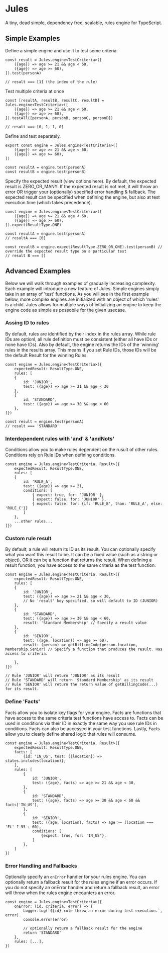# Jules

A tiny, dead simple, dependency free, scalable, rules engine for TypeScript.

## Simple Examples

Define a simple engine and use it to test some criteria.

```
const result = Jules.engine<TestCriteria>([
    ({age}) => age >= 21 && age < 60,
    ({age}) => age >= 60),
]).test(personA)

// result === [1] (the index of the rule)
```

Test multiple criteria at once

```
const [resultA, resultB, resultC, resultD] = Jules.engine<TestCriteria>([
    ({age}) => age >= 21 && age < 60,
    ({age}) => age >= 60),
]).testAll([personA, personB, personC, personD])

// result === [0, 1, 1, 0]
```

Define and test separately.

```
export const engine = Jules.engine<TestCriteria>([
    ({age}) => age >= 21 && age < 60,
    ({age}) => age >= 60),
])

const resultA = engine.test(personA)
const resultB = engine.test(personB)
```

Specify the expected result (view options here). By default, the expected result is ZERO_OR_MANY. If the expected result is not met, it will throw an error OR trigger your (optionally) specified error handling & fallback. The expected result can be specified when defining the engine, but also at test execution time (which takes precedence).

```
const engine = Jules.engine<TestCriteria>([
    ({age}) => age >= 21 && age < 60,
    ({age}) => age >= 60),
]).expect(ResultType.ONE)

const resultA = engine.test(personA)
// resultA === [0]

const resultB = engine.expect(ResultType.ZERO_OR_ONE).test(personB) // override the expected result type on a particular test
// result B === []
```

## Advanced Examples

Below we will walk through examples of gradually increasing complexity. Each example will introduce a new feature of Jules. Simple engines simply take in an array of 'test' functions. As you will see in the first example below, more complex engines are initialized with an object of which 'rules' is a child. Jules allows for multiple ways of initializing an engine to keep the engine code as simple as possobile for the given usecase.

### Assing ID to rules

By default, rules are identified by their index in the rules array. While rule IDs are optionl, all rule definition must be consistent (either all have IDs or none have IDs). Also by default, the engine returns the IDs of the 'winning' rules in the results array. This means if you set Rule IDs, those IDs will be the default Result for the winning Rules.

```
const engine = Jules.engine<TestCriteria>({
    expectedResult: ResultType.ONE,
    rules: [
    {
        id: 'JUNIOR',
        test: ({age}) => age >= 21 && age < 30
    },
    {
        id: 'STANDARD',
        test: ({age}) => age >= 30 && age < 60
    },
]})

const result = engine.test(personA)
// result === 'STANDARD'
```

### Interdependent rules with 'and' & 'andNots'

Conditions allow you to make rules dependent on the rusult of other rules. Conditions rely on Rule IDs when defining conditions.

```
const engine = Jules.engine<TestCriteria, Result>({
    expectedResult: ResultType.ONE,
    rules: [
    {
        id: 'RULE_A',
        test: ({age}) => age >= 21,
        conditions: [
            { expect: true, for: 'JUNIOR' },
            { expect: false, for: 'JUNIOR' },
            { expect: false. for: {if: 'RULE_B', than: 'RULE_A', else: 'RULE_C'}}
        ]
    },
    ...other rules...
]})
```

### Custom rule result

By default, a rule will return its ID as its result. You can optionally specify what you want this result to be. It can be a fixed value (such as a string or object), OR it can be a function that returns the result. When defining a result function, you have access to the same criteria as the test function.

```
const engine = Jules.engine<TestCriteria, Result>({
    expectedResult: ResultType.ONE,
    rules: [
    {
        id: 'JUNIOR',
        test: ({age}) => age >= 21 && age < 30,
        // No 'result' key specified, so will default to ID (JUNIOR)
    },
    {
        id: 'STANDARD',
        test: ({age}) => age >= 30 && age < 60,
        result: 'Standard Membership' // Specify a result value
    },
    {
        id: 'SENIOR',
        test: ({age, location}) => age >= 60),
        result: (person) => getBillingCode(person.location, Membership.Senior) // Specify a function that produces the result. Has access to criteria.

    },
]})

// Rule 'JUNIOR' will return 'JUNIOR' as its result
// Rule 'STANDARD' will return 'Standard Membership' as its result
// Rule 'SENIOR' will return the return value of getBillingCode(...) for its result.
```

### Define 'Facts'

Facts allow you to isolate key flags for your engine. Facts are functions that have access to the same criteria test functions have access to. Facts can be used in conditions via their ID in exactly the same way you use rule IDs in conditions. Facts can also be accessed in your test functions. Lastly, Facts allow you to clearly define shared logic that rules will consume.

```
const engine = Jules.engine<TestCriteria, Result>({
    expectedResult: ResultType.ONE,
    facts: [
        {id: 'IN_US', test: ({location}) => states.includes(location)},
    ],
    rules: [
        {
            id: 'JUNIOR',
            test: ({age}, facts) => age >= 21 && age < 30,
        },
        {
            id: 'STANDARD',
            test: ({age}, facts) => age >= 30 && age < 60 && facts['IN_US'],
        },
        {
            id: 'SENIOR',
            test: ({age, location}, facts) => age >= (location === 'FL' ? 55 : 60),
            conditions: [
                {expect: true, for: 'IN_US'},
            ]
        },
    ]
})

```

### Error Handling and Fallbacks

Optionally specify an `onError` handler for your rules engine. You can optionally return a fallback result for the rules engine if an error occurs. If you do not specify an onError handler and return a fallback result, an error will throw when the rules engine encounters an error.

```
const engine = Jules.engine<TestCriteria>({
    onError: (id, criteria, error) => {
        Logger.log(`${id} rule threw an error during test execution.`, error).
        console.error(error)

        // optionally return a fallback result for the engine
        return 'STANDARD'
    },
    rules: [...],
})
```
